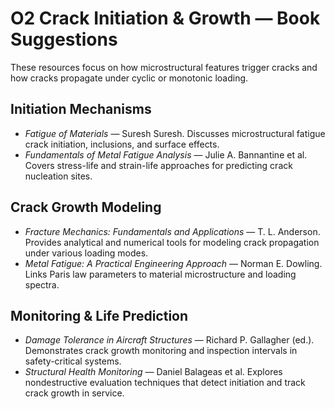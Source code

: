 # O2 Crack Initiation & Growth — Book Suggestions

These resources focus on how microstructural features trigger cracks and how cracks propagate under cyclic or monotonic loading.

## Initiation Mechanisms
- *Fatigue of Materials* — Suresh Suresh. Discusses microstructural fatigue crack initiation, inclusions, and surface effects.
- *Fundamentals of Metal Fatigue Analysis* — Julie A. Bannantine et al. Covers stress-life and strain-life approaches for predicting crack nucleation sites.

## Crack Growth Modeling
- *Fracture Mechanics: Fundamentals and Applications* — T. L. Anderson. Provides analytical and numerical tools for modeling crack propagation under various loading modes.
- *Metal Fatigue: A Practical Engineering Approach* — Norman E. Dowling. Links Paris law parameters to material microstructure and loading spectra.

## Monitoring & Life Prediction
- *Damage Tolerance in Aircraft Structures* — Richard P. Gallagher (ed.). Demonstrates crack growth monitoring and inspection intervals in safety-critical systems.
- *Structural Health Monitoring* — Daniel Balageas et al. Explores nondestructive evaluation techniques that detect initiation and track crack growth in service.
